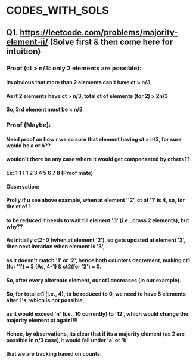 # CODES_WITH_SOLS

## Q1. https://leetcode.com/problems/majority-element-ii/ (Solve first & then come here for intuition)

### Proof (ct > n/3: only 2 elements are possible):
####                          Its obvious that more than 2 elements can't have ct > n/3,
####                          As if 2 elements have ct > n/3, total ct of elements (for 2) > 2n/3
####                          So, 3rd element must be < n/3 

### Proof (Maybe):
####                       Need proof on how r we so sure that element having ct > n/3, for sure would be a or b??
####                       wouldn't there be  any case where it would get compensated by others??
####                       Ex: 1 1 1 1 2 3 4 5 6 7 8 (Proof mate)
####                       Observation:
####                       Prolly if u see above example, when at element ''2', ct of '1' is 4, so, for the ct of 1 
####                       to be reduced it needs to wait till element '3' (i.e., cross 2 elements), but why?? 
####                       As initially ct2=0 (when at element '2'), so gets updated at element '2', then next iteration when element is '3',
####                       as it doesn't match '1' or '2', hence both counters decrement, making ct1 (for '1') = 3 (As, 4-1) & ct2(for '2') = 0.
####                       So, after every alternate element, our ct1 decreases (in our example).
####                       So, for total ct1 (i.e., 4), to be reduced to 0, we need to have 8 elements after 1's, which is not possible,
####                       as it would exceed 'n' (i.e., 10 currently) to '12', which would change the majority element ct again!!!!
####                       Hence, by observations, its clear that if its a majority element (as 2 are possible in n/3 case),it would fall under 'a' or 'b'
####                       that we are tracking based on counts.
